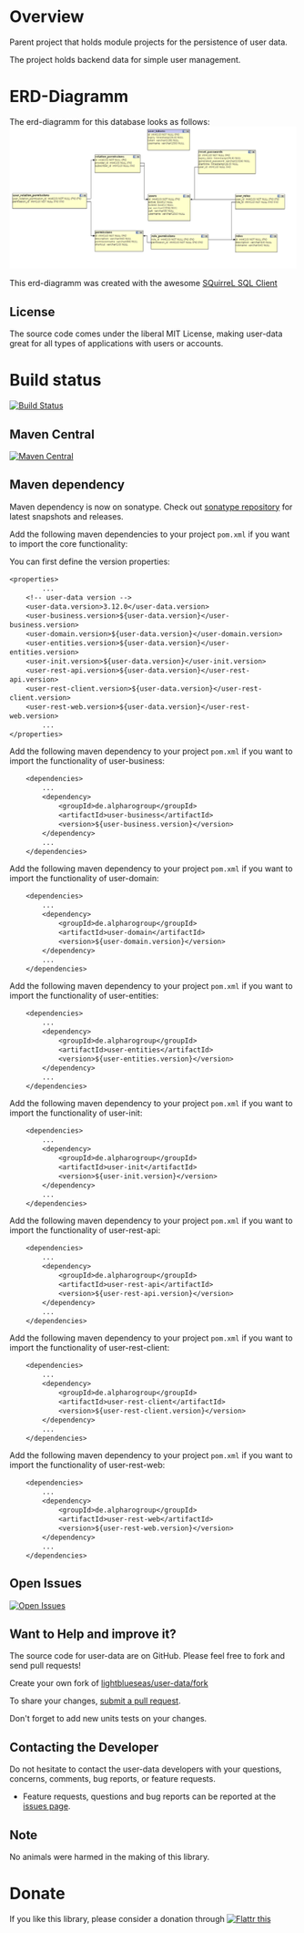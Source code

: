 # Overview

Parent project that holds module projects for the persistence of user data.

The project holds backend data for simple user management.

# ERD-Diagramm

The erd-diagramm for this database looks as follows: ![erd-diagramm](https://github.com/lightblueseas/user-data/blob/develop/user-init/src/main/resources/erd/erd-diagramm-users.png)

This erd-diagramm was created with the awesome [SQuirreL SQL Client](http://squirrel-sql.sourceforge.net/)

## License

The source code comes under the liberal MIT License, making user-data great for all types of applications with users or accounts.

# Build status
[![Build Status](https://travis-ci.org/lightblueseas/user-data.svg?branch=master)](https://travis-ci.org/lightblueseas/user-data)

## Maven Central

[![Maven Central](https://maven-badges.herokuapp.com/maven-central/de.alpharogroup/user-data/badge.svg)](https://maven-badges.herokuapp.com/maven-central/de.alpharogroup/user-data)

## Maven dependency

Maven dependency is now on sonatype.
Check out [sonatype repository](https://oss.sonatype.org/index.html#nexus-search;gav~de.alpharogroup~user-data~~~) for latest snapshots and releases.

Add the following maven dependencies to your project `pom.xml` if you want to import the core functionality:

You can first define the version properties:

	<properties>
			...
		<!-- user-data version -->
		<user-data.version>3.12.0</user-data.version>
		<user-business.version>${user-data.version}</user-business.version>
		<user-domain.version>${user-data.version}</user-domain.version>
		<user-entities.version>${user-data.version}</user-entities.version>
		<user-init.version>${user-data.version}</user-init.version>
		<user-rest-api.version>${user-data.version}</user-rest-api.version>
		<user-rest-client.version>${user-data.version}</user-rest-client.version>
		<user-rest-web.version>${user-data.version}</user-rest-web.version>
			...
	</properties>

Add the following maven dependency to your project `pom.xml` if you want to import the functionality of user-business:

		<dependencies>
			...
			<dependency>
				<groupId>de.alpharogroup</groupId>
				<artifactId>user-business</artifactId>
				<version>${user-business.version}</version>
			</dependency>
			...
		</dependencies>

Add the following maven dependency to your project `pom.xml` if you want to import the functionality of user-domain:

		<dependencies>
			...
			<dependency>
				<groupId>de.alpharogroup</groupId>
				<artifactId>user-domain</artifactId>
				<version>${user-domain.version}</version>
			</dependency>
			...
		</dependencies>

Add the following maven dependency to your project `pom.xml` if you want to import the functionality of user-entities:

		<dependencies>
			...
			<dependency>
				<groupId>de.alpharogroup</groupId>
				<artifactId>user-entities</artifactId>
				<version>${user-entities.version}</version>
			</dependency>
			...
		</dependencies>

Add the following maven dependency to your project `pom.xml` if you want to import the functionality of user-init:

		<dependencies>
			...
			<dependency>
				<groupId>de.alpharogroup</groupId>
				<artifactId>user-init</artifactId>
				<version>${user-init.version}</version>
			</dependency>
			...
		</dependencies>

Add the following maven dependency to your project `pom.xml` if you want to import the functionality of user-rest-api:

		<dependencies>
			...
			<dependency>
				<groupId>de.alpharogroup</groupId>
				<artifactId>user-rest-api</artifactId>
				<version>${user-rest-api.version}</version>
			</dependency>
			...
		</dependencies>

Add the following maven dependency to your project `pom.xml` if you want to import the functionality of user-rest-client:

		<dependencies>
			...
			<dependency>
				<groupId>de.alpharogroup</groupId>
				<artifactId>user-rest-client</artifactId>
				<version>${user-rest-client.version}</version>
			</dependency>
			...
		</dependencies>

Add the following maven dependency to your project `pom.xml` if you want to import the functionality of user-rest-web:

		<dependencies>
			...
			<dependency>
				<groupId>de.alpharogroup</groupId>
				<artifactId>user-rest-web</artifactId>
				<version>${user-rest-web.version}</version>
			</dependency>
			...
		</dependencies>
		 
## Open Issues
[![Open Issues](https://img.shields.io/github/issues/lightblueseas/user-data.svg?style=flat)](https://github.com/lightblueseas/user-data/issues) 

## Want to Help and improve it? ###

The source code for user-data are on GitHub. Please feel free to fork and send pull requests!

Create your own fork of [lightblueseas/user-data/fork](https://github.com/lightblueseas/user-data/fork)

To share your changes, [submit a pull request](https://github.com/lightblueseas/user-data/pull/new/master).

Don't forget to add new units tests on your changes.

## Contacting the Developer

Do not hesitate to contact the user-data developers with your questions, concerns, comments, bug reports, or feature requests.
- Feature requests, questions and bug reports can be reported at the [issues page](https://github.com/lightblueseas/user-data/issues).

## Note

No animals were harmed in the making of this library.

# Donate

If you like this library, please consider a donation through 
<a href="https://flattr.com/submit/auto?fid=r7vp62&url=https%3A%2F%2Fgithub.com%2Flightblueseas%2Fuser-data" target="_blank">
<img src="http://button.flattr.com/flattr-badge-large.png" alt="Flattr this" title="Flattr this" border="0">
</a>

